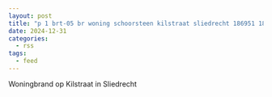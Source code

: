 ```yaml
---
layout: post
title: "p 1 brt-05 br woning schoorsteen kilstraat sliedrecht 186951 187032"
date: 2024-12-31
categories: 
  - rss
tags: 
  - feed
---
```


Woningbrand op Kilstraat in Sliedrecht
